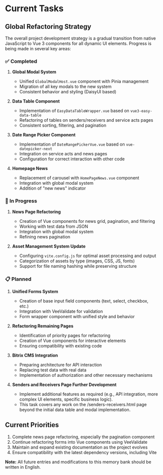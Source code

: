 # Current Tasks

## Global Refactoring Strategy

The overall project development strategy is a gradual transition from native JavaScript to Vue 3 components for all dynamic UI elements. Progress is being made in several key areas:

### ✅ Completed

1. **Global Modal System**
   - Unified `GlobalModalHost.vue` component with Pinia management
   - Migration of all key modals to the new system
   - Consistent behavior and styling (DaisyUI based)

2. **Data Table Component**
   - Implementation of `EasyDataTableWrapper.vue` based on `vue3-easy-data-table`
   - Refactoring of tables on senders/receivers and service acts pages
   - Consistent sorting, filtering, and pagination

3. **Date Range Picker Component**
   - Implementation of `DateRangePickerVue.vue` based on `vue-datepicker-next`
   - Integration on service acts and news pages
   - Configuration for correct interaction with other code

4. **Homepage News**
   - Replacement of carousel with `HomePageNews.vue` component
   - Integration with global modal system
   - Addition of "new news" indicator

### 🔄 In Progress

1. **News Page Refactoring**
   - Creation of Vue components for news grid, pagination, and filtering
   - Working with test data from JSON
   - Integration with global modal system
   - Refining news pagination

2. **Asset Management System Update**
   - Configuring `vite.config.js` for optimal asset processing and output
   - Categorization of assets by type (images, CSS, JS, fonts)
   - Support for file naming hashing while preserving structure

### 📋 Planned

1. **Unified Forms System**
   - Creation of base input field components (text, select, checkbox, etc.)
   - Integration with VeeValidate for validation
   - Form wrapper component with unified style and behavior

2. **Refactoring Remaining Pages**
   - Identification of priority pages for refactoring
   - Creation of Vue components for interactive elements
   - Ensuring compatibility with existing code

3. **Bitrix CMS Integration**
   - Preparing architecture for API interaction
   - Replacing test data with real data
   - Implementation of authorization and other necessary mechanisms

4. **Senders and Receivers Page Further Development**
   - Implement additional features as required (e.g., API integration, more complex UI elements, specific business logic).
   - This task covers any work on the /senders-receivers.html page beyond the initial data table and modal implementation.

## Current Priorities

1. Complete news page refactoring, especially the pagination component
2. Continue refactoring forms into Vue components using VeeValidate
3. Maintain and expand existing documentation as the project evolves
4. Ensure compatibility with the latest dependency versions, including Vite

**Note:** All future entries and modifications to this memory bank should be written in English. 